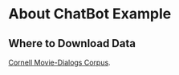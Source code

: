 # About ChatBot Example

## Where to Download Data

[Cornell Movie-Dialogs Corpus](https://www.cs.cornell.edu/~cristian/Cornell_Movie-Dialogs_Corpus.html).

